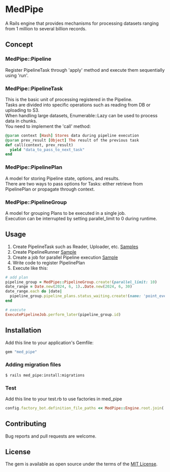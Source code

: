 # MedPipe
A Rails engine that provides mechanisms for processing datasets ranging from 1 million to several billion records.

## Concept
### MedPipe::Pipeline
Register PipelineTask through 'apply' method and execute them sequentially using 'run'.

### MedPipe::PipelineTask
This is the basic unit of processing registered in the Pipeline.  
Tasks are divided into specific operations such as reading from DB or uploading to S3.  
When handling large datasets, Enumerable::Lazy can be used to process data in chunks.  
You need to implement the 'call' method:

```ruby
@param context [Hash] Stores data during pipeline execution
@param prev_result [Object] The result of the previous task
def call(context, prev_result)
  yield "data_to_pass_to_next_task"
end
```

### MedPipe::PipelinePlan
A model for storing Pipeline state, options, and results.  
There are two ways to pass options for Tasks: either retrieve from PipelinePlan or propagate through context.

### MedPipe::PipelineGroup
A model for grouping Plans to be executed in a single job.  
Execution can be interrupted by setting parallel_limit to 0 during runtime.

## Usage

1. Create PipelineTask such as Reader, Uploader, etc. [Samples](https://github.com/medpeer-dev/med_pipe/tree/main/spec/dummy/app/models/pipeline_task)
2. Create PipelineRunner [Sample](https://github.com/medpeer-dev/med_pipe/blob/main/spec/dummy/app/models/sample_pipeline_runner.rb)
3. Create a job for parallel Pipeline execution [Sample](https://github.com/medpeer-dev/med_pipe/blob/main/spec/dummy/app/jobs/sample_execute_pipeline_job.rb)
4. Write code to register PipelinePlan
5. Execute like this:

```ruby
# add plan
pipeline_group = MedPipe::PipelineGroup.create!(parallel_limit: 10)
date_range = Date.new(2024, 6, 1)..Date.new(2024, 6, 30)
date_range.each do |date|
  pipeline_group.pipeline_plans.status_waiting.create!(name: 'point_events', output_unit: :daily, target_date: date)
end

# execute
ExecutePipelineJob.perform_later(pipeline_group.id)
```

## Installation
Add this line to your application's Gemfile:

```ruby
gem "med_pipe"
```

### Adding migration files

```shell
$ rails med_pipe:install:migrations
```

### Test

Add this line to your test.rb to use factories in med_pipe

```test.rb
config.factory_bot.definition_file_paths << MedPipe::Engine.root.join('spec/factories')
```

## Contributing
Bug reports and pull requests are welcome.

## License
The gem is available as open source under the terms of the [MIT License](https://opensource.org/licenses/MIT).
